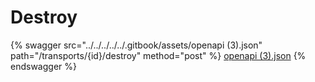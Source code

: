 # Destroy

{% swagger src="../../../../../.gitbook/assets/openapi (3).json" path="/transports/{id}/destroy" method="post" %}
[openapi (3).json](<../../../../../.gitbook/assets/openapi (3).json>)
{% endswagger %}
